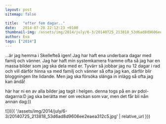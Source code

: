 ```yaml
---
layout: post
sitemap: false

title:  "efter fem dagar.."
date:   2014-07-28 22:12:23 +0100
thumbnail-img: /assets/img/2014/july/6-3/20140725_213818_53d6ad8d9606ee2eaea312c5.jpg
author: Eva
tags: ["2014"]
---
```


...är jag hemma i Skellefteå igen! Jag har haft ena underbara dagar med familj och vänner. Jag har haft min systemkamera framme ofta så jag har en massa bilder som jag ska dela med er. Tyvärr så jobbar jag nu 12 dagar i rad och vill därför hinna va med familj och vänner så ofta jag kan, därför blir bloggningen lite lidande. Men jag ska försöka slänga in inlägg så ofta jag kan ändå! 

här har ni en av alla bilder jag tagit i helgen. denna togs på en av pdol-dagarna:D jag ska berätta mer om veckan som var, men det får bli nån annan dag:))

![]({{ '/assets/img/2014/july/6-3/20140725_213818_53d6ad8d9606ee2eaea312c5.jpg'  | relative_url }})

